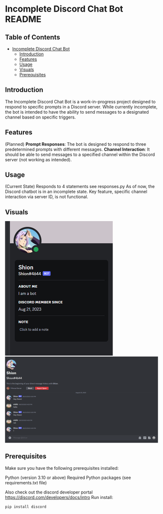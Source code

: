 # Incomplete Discord Chat Bot README

## Table of Contents

- [Incomplete Discord Chat Bot](#incomplete-discord-chat-bot)
  - [Introduction](#introduction)
  - [Features](#features)
  - [Usage](#Usage)
  - [Visuals](#visuals)
  - [Prerequisites](#prerequisites)


## Introduction
The Incomplete Discord Chat Bot is a work-in-progress project designed to respond to specific prompts in a Discord server. While currently incomplete, the bot is intended to have the ability to send messages to a designated channel based on specific triggers.

## Features 
(Planned)
**Prompt Responses**: The bot is designed to respond to three predetermined prompts with different messages.
**Channel Interaction**: It should be able to send messages to a specified channel within the Discord server (not working as intended).

## Usage 
(Current State)
Responds to 4 statements see responses.py
As of now, the Discord chatbot is in an incomplete state. Key feature, specific channel interaction via server ID, is not functional.

## Visuals
![Alt text](Capture.PNG)
![Alt text](Capture2.PNG)

## Prerequisites
Make sure you have the following prerequisites installed:

Python (version 3.10 or above)
Required Python packages (see requirements.txt file)

Also check out the discord developer portal https://discord.com/developers/docs/intro 
Run install: 
```bash
pip install discord
```
